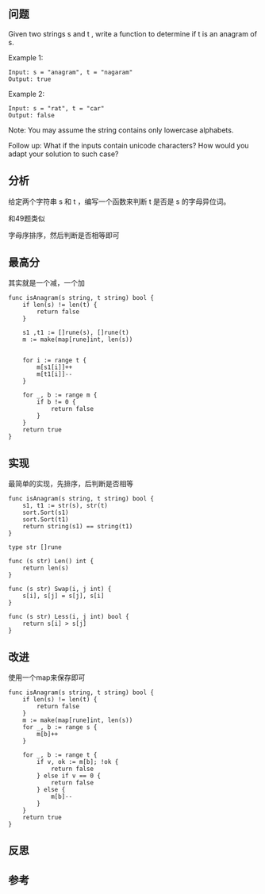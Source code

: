 ## 问题
Given two strings s and t , write a function to determine if t is an anagram of s.

Example 1:
```
Input: s = "anagram", t = "nagaram"
Output: true
```

Example 2:
```
Input: s = "rat", t = "car"
Output: false
```

Note:
You may assume the string contains only lowercase alphabets.

Follow up:
What if the inputs contain unicode characters? How would you adapt your solution to such case?

## 分析
给定两个字符串 s 和 t ，编写一个函数来判断 t 是否是 s 的字母异位词。

和49题类似

字母序排序，然后判断是否相等即可

## 最高分
其实就是一个减，一个加
```golang
func isAnagram(s string, t string) bool {
	if len(s) != len(t) {
		return false
	}

	s1 ,t1 := []rune(s), []rune(t)
	m := make(map[rune]int, len(s))


	for i := range t {
		m[s1[i]]++
		m[t1[i]]--
	}

	for _, b := range m {
		if b != 0 {
			return false
		}
	}
	return true
}
```

## 实现
最简单的实现，先排序，后判断是否相等
```golang
func isAnagram(s string, t string) bool {
	s1, t1 := str(s), str(t)
	sort.Sort(s1)
	sort.Sort(t1)
	return string(s1) == string(t1)
}

type str []rune

func (s str) Len() int {
	return len(s)
}

func (s str) Swap(i, j int) {
	s[i], s[j] = s[j], s[i]
}

func (s str) Less(i, j int) bool {
	return s[i] > s[j]
}
```

## 改进
使用一个map来保存即可
```golang
func isAnagram(s string, t string) bool {
    if len(s) != len(t) {
		return false
	}
	m := make(map[rune]int, len(s))
	for _, b := range s {
		m[b]++
	}

	for _, b := range t {
		if v, ok := m[b]; !ok {
			return false
		} else if v == 0 {
			return false
		} else {
			m[b]--
		}
	}
	return true
}
```

## 反思

## 参考